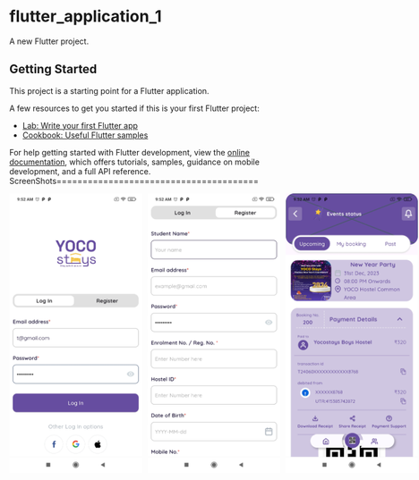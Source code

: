 # flutter_application_1

A new Flutter project.

## Getting Started

This project is a starting point for a Flutter application.

A few resources to get you started if this is your first Flutter project:

- [Lab: Write your first Flutter app](https://docs.flutter.dev/get-started/codelab)
- [Cookbook: Useful Flutter samples](https://docs.flutter.dev/cookbook)

For help getting started with Flutter development, view the
[online documentation](https://docs.flutter.dev/), which offers tutorials,
samples, guidance on mobile development, and a full API reference.
ScreenShots=======================================

<div style="display: flex; gap: 10px;">
  <img src="screenshots/1.jpg" alt="Title" width="300" height="500" />
<img src="screenshots/2.jpg" alt="Title" width="300" height="500" />
<img src="screenshots/3.jpg" alt="Title" width="300" height="500" />
<img src="screenshots/4.jpg" alt="Title" width="300" height="500" />
<img src="screenshots/5.jpg" alt="Title" width="300" height="500" />
</div>

